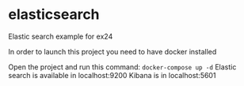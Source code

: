 # elasticsearch
Elastic search example for ex24

In order to launch this project you need to have docker installed

Open the project and run this command:
``` docker-compose up -d ```
Elastic search is available in localhost:9200
Kibana is in localhost:5601
